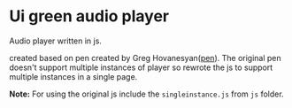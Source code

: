# Ui green audio player

  Audio player written in js.

  created based on pen created by Greg Hovanesyan([pen](https://codepen.io/gregh/pen/NdVvbm)). The original pen doesn't support multiple instances of player so rewrote the js to support multiple instances in a single page.

**Note:** For using the original js include the `singleinstance.js` from `js` folder.

